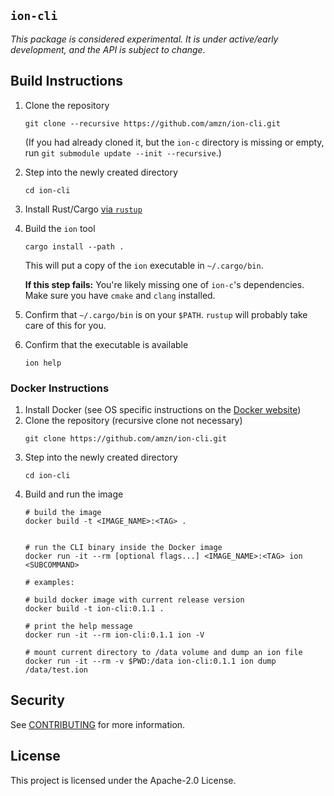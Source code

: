 ## `ion-cli`

_This package is considered experimental. It is under active/early development,
and the API is subject to change._

## Build Instructions

1. Clone the repository
   ```
   git clone --recursive https://github.com/amzn/ion-cli.git
   ```
   (If you had already cloned it, but the `ion-c` directory is missing or empty, run `git submodule update --init --recursive`.)

2. Step into the newly created directory
   ```
   cd ion-cli
   ```

3. Install Rust/Cargo [via `rustup`](https://rustup.rs/)

4. Build the `ion` tool
   ```
   cargo install --path .
   ```
   This will put a copy of the `ion` executable in `~/.cargo/bin`.

   **If this step fails:** You're likely missing one of `ion-c`'s dependencies. Make sure you have `cmake` and `clang` installed.

5. Confirm that `~/.cargo/bin` is on your `$PATH`. `rustup` will probably take care of this for you.

6. Confirm that the executable is available
   ```
   ion help
   ```

### Docker Instructions

1. Install Docker (see OS specific instructions on the [Docker website](https://docs.docker.com/get-docker/))
2. Clone the repository (recursive clone not necessary)
   ```
   git clone https://github.com/amzn/ion-cli.git
   ```
3. Step into the newly created directory
   ```
   cd ion-cli
   ```
4. Build and run the image
   ```
   # build the image
   docker build -t <IMAGE_NAME>:<TAG> .


   # run the CLI binary inside the Docker image
   docker run -it --rm [optional flags...] <IMAGE_NAME>:<TAG> ion <SUBCOMMAND>

   # examples:

   # build docker image with current release version
   docker build -t ion-cli:0.1.1 .

   # print the help message
   docker run -it --rm ion-cli:0.1.1 ion -V

   # mount current directory to /data volume and dump an ion file
   docker run -it --rm -v $PWD:/data ion-cli:0.1.1 ion dump /data/test.ion

   ```

## Security

See [CONTRIBUTING](CONTRIBUTING.md#security-issue-notifications) for more information.

## License

This project is licensed under the Apache-2.0 License.
